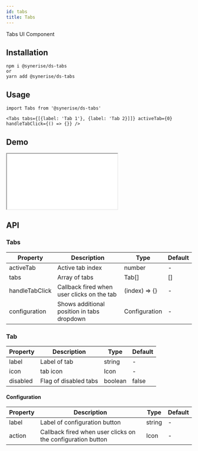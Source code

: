 ```yaml
---
id: tabs
title: Tabs
---
```


Tabs UI Component

## Installation
```
npm i @synerise/ds-tabs
or
yarn add @synerise/ds-tabs
```

## Usage
```
import Tabs from '@synerise/ds-tabs'

<Tabs tabs={[{label: 'Tab 1'}, {label: 'Tab 2}]]} activeTab={0} handleTabClick={() => {}} />

```

## Demo

<iframe src="/storybook-static/iframe.html?id=components-tabs--default"></iframe>

## API

### Tabs

| Property          | Description                                   | Type              | Default   |
| ----------------- | --------------------------------------------- | ----------------- | --------- |
| activeTab         | Active tab index                              | number            | -         |
| tabs              | Array of tabs                                 | Tab[]             | []        |
| handleTabClick    | Callback fired when user clicks on the tab    | (index) => {}     | -         |
| configuration     | Shows additional position in tabs dropdown    | Configuration     | -         |

### Tab

| Property          | Description               | Type      | Default   |
| ----------------- | ------------------------- | --------- | --------- |
| label             | Label of tab              | string    | -         |
| icon              | tab icon                  | Icon      | -         |
| disabled          | Flag of disabled tabs     | boolean   | false     |

#### Configuration

| Property  | Description                                                   | Type      | Default   |
| --------- | ------------------------------------------------------------- | --------- | --------- |
| label     | Label of configuration button                                 | string    | -         |
| action    | Callback fired when user clicks on the configuration button   | Icon      | -         |
